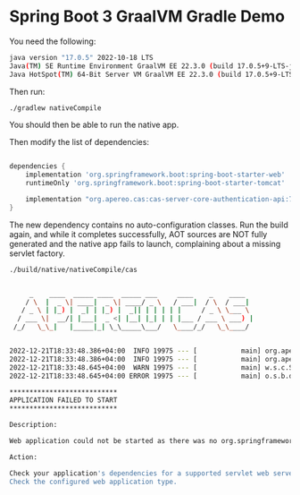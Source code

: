 # Spring Boot 3 GraalVM Gradle Demo
             
You need the following:

```bash
java version "17.0.5" 2022-10-18 LTS
Java(TM) SE Runtime Environment GraalVM EE 22.3.0 (build 17.0.5+9-LTS-jvmci-22.3-b07)
Java HotSpot(TM) 64-Bit Server VM GraalVM EE 22.3.0 (build 17.0.5+9-LTS-jvmci-22.3-b07, mixed mode, sharing)
```

Then run:

```bash
./gradlew nativeCompile
```
   
You should then be able to run the native app.

Then modify the list of dependencies:

```groovy

dependencies {
    implementation 'org.springframework.boot:spring-boot-starter-web'
    runtimeOnly 'org.springframework.boot:spring-boot-starter-tomcat'

    implementation "org.apereo.cas:cas-server-core-authentication-api:7.0.0-SNAPSHOT"
}
```
    
The new dependency contains no auto-configuration classes. Run the build again,
and while it completes successfully, AOT sources are NOT fully generated and the native app
fails to launch, complaining about a missing servlet factory.
                                                   
```bash
./build/native/nativeCompile/cas


     _    ____  _____ ____  _____ ___     ____    _    ____
    / \  |  _ \| ____|  _ \| ____/ _ \   / ___|  / \  / ___|
   / _ \ | |_) |  _| | |_) |  _|| | | | | |     / _ \ \___ \
  / ___ \|  __/| |___|  _ <| |__| |_| | | |___ / ___ \ ___) |
 /_/   \_\_|   |_____|_| \_\_____\___/   \____/_/   \_\____/


2022-12-21T18:33:48.386+04:00  INFO 19975 --- [           main] org.apereo.cas.CasNativeApplication      : Starting AOT-processed CasNativeApplication v7.0.0-SNAPSHOT using Java 17.0.5 with PID 19975 (/Users/misagh/Downloads/demo/build/native/nativeCompile/cas started by misagh in /Users/misagh/Downloads/demo)
2022-12-21T18:33:48.386+04:00  INFO 19975 --- [           main] org.apereo.cas.CasNativeApplication      : No active profile set, falling back to 1 default profile: "default"
2022-12-21T18:33:48.645+04:00  WARN 19975 --- [           main] w.s.c.ServletWebServerApplicationContext : Exception encountered during context initialization - cancelling refresh attempt: org.springframework.context.ApplicationContextException: Unable to start web server
2022-12-21T18:33:48.645+04:00 ERROR 19975 --- [           main] o.s.b.d.LoggingFailureAnalysisReporter   :

***************************
APPLICATION FAILED TO START
***************************

Description:

Web application could not be started as there was no org.springframework.boot.web.servlet.server.ServletWebServerFactory bean defined in the context.

Action:

Check your application's dependencies for a supported servlet web server.
Check the configured web application type.

```
